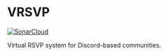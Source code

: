 # VRSVP

[![SonarCloud](https://sonarcloud.io/images/project_badges/sonarcloud-white.svg)](https://sonarcloud.io/summary/overall?id=mobiusk_vrsvp)

Virtual RSVP system for Discord-based communities.
